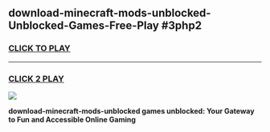 
## download-minecraft-mods-unblocked-Unblocked-Games-Free-Play #3php2
<h3>
<a href="https://us.freeplayer.one?title=download-minecraft-mods-unblocked&ref=9M">CLICK TO PLAY</a></h3>
<hr>

<h3>
<a href="https://us.freeplayer.one?title=download-minecraft-mods-unblocked&ref=9M">CLICK 2 PLAY</a>
  
</h3>

<a href="https://us.freeplayer.one?title=download-minecraft-mods-unblocked&ref=9M"><img src="https://clearcache.store/games.png"></a>


**download-minecraft-mods-unblocked games unblocked: Your Gateway to Fun and Accessible Online Gaming**
